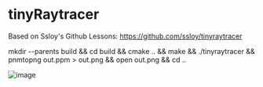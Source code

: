 # tinyRaytracer

Based on Ssloy's Github Lessons: https://github.com/ssloy/tinyraytracer

mkdir --parents build && cd build && cmake .. && make && ./tinyraytracer && pnmtopng out.ppm > out.png && open out.png && cd ..

![image](https://user-images.githubusercontent.com/14948199/129501318-f27fadaa-c84e-4d38-875b-06d8fff2e7a3.png)
